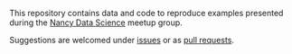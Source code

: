 This repository contains data and code to reproduce examples presented during
the [Nancy Data Science](https://www.meetup.com/nancydatascience/) meetup group. 

Suggestions are welcomed under [issues](issues) or as [pull requests](pulls).
